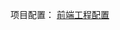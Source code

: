 项目配置：
[前端工程配置](https://juejin.cn/post/7353504333999505408?searchId=20241111000355840C987FD5A6C16BB112#heading-15)